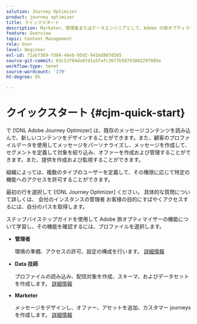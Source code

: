 ```yaml
---
solution: Journey Optimizer
product: journey optimizer
title: クイックスタート
description: Marketer、管理者またはデータエンジニアとして、Adobe の旅オプティマイザーが段階的にどのように機能するかを詳細に説明します。
feature: Overview
topic: Content Management
role: User
level: Beginner
exl-id: 71ab7369-fd84-46eb-95d2-941bd887d565
source-git-commit: 63c52f04da9fd1a5fafc36ffb5079380229f885e
workflow-type: tm+mt
source-wordcount: '179'
ht-degree: 0%

---
```


# クイックスタート {#cjm-quick-start}

で [!DNL Adobe Journey Optimizer] は、既存のメッセージコンテンツを読み込んで、新しいコンテンツをデザインすることができます。また、顧客のプロファイルデータを使用してメッセージをパーソナライズし、メッセージを作成して、セグメントを定義して対象を絞り込み、オファーを作成および管理することができます。また、提供を作成および監視することができます。

組織によっては、複数のタイプのユーザーを定義して、その権限に応じて特定の機能へのアクセスを許可することができます。

最初の行を選択して [!DNL Journey Optimizer] ください。 具体的な質問について詳しくは、 会社のインスタンスの管理者 お客様の目的にすばやくアクセスするには、自分のパスを取得します。

ステップバイステップガイドを使用して Adobe 旅オプティマイザーの機能について学習し、その機能を確認するには、プロファイルを選択します。

* **管理者**

   環境の準備、アクセスの許可、設定の構成を行います。 [詳細情報](path/administrator.md)

* **Data 技師**

   プロファイルの読み込み、配信対象を作成、スキーマ、およびデータセットを作成します。 [詳細情報](path/data-engineer.md)

* **Marketer**

   メッセージをデザインし、オファー、アセットを追加、カスタマー journeys を作成します。 [詳細情報](path/marketer.md)

